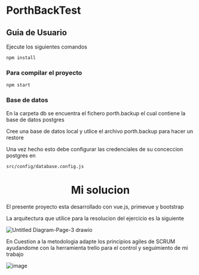 # PorthBackTest
## Guia de Usuario

Ejecute los siguientes comandos
```
npm install
```

### Para compilar el proyecto
```
npm start
```
### Base de datos 

En la carpeta db se encuentra el fichero porth.backup  el cual contiene la base de datos postgres 

Cree una base de datos local y utlice el archivo porth.backup para hacer un restore 

Una vez hecho esto debe configurar las credenciales de su conceccion postgres en 
```
src/config/database.config.js
```

<h1 align="center"> Mi solucion </h1>

El presente proyecto esta desarrollado con vue.js, primevue y bootstrap 

La arquitectura que utilice para la resolucion del ejercicio es la siguiente 

![Untitled Diagram-Page-3 drawio](https://user-images.githubusercontent.com/65741905/152652703-3db1da2e-4869-473a-9fca-ca4311040c48.png)

En Cuestion a la metodologia adapte los principios agiles de SCRUM ayudandome con la herramienta trello para el control y seguimiento de mi trabajo 

![image](https://user-images.githubusercontent.com/65741905/152652805-14fc65e1-fc20-4ea6-96d3-19afd2b4c94c.png)
